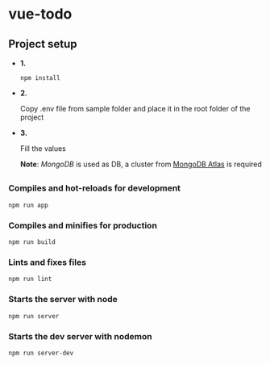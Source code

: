 # vue-todo

## Project setup
*  **1.**

    ```
    npm install
    ```

*  **2.**
  
    Copy .env file from sample folder and place it in the root folder of the project

*  **3.** 

    Fill the values

    **Note**: *MongoDB* is used as DB, a cluster from [MongoDB Atlas](https://www.mongodb.com/cloud/atlas) is required

## 

### Compiles and hot-reloads for development
```
npm run app
```

### Compiles and minifies for production
```
npm run build
```

### Lints and fixes files
```
npm run lint
```

### Starts the server with node
```
npm run server
```

### Starts the dev server with nodemon
```
npm run server-dev
```
